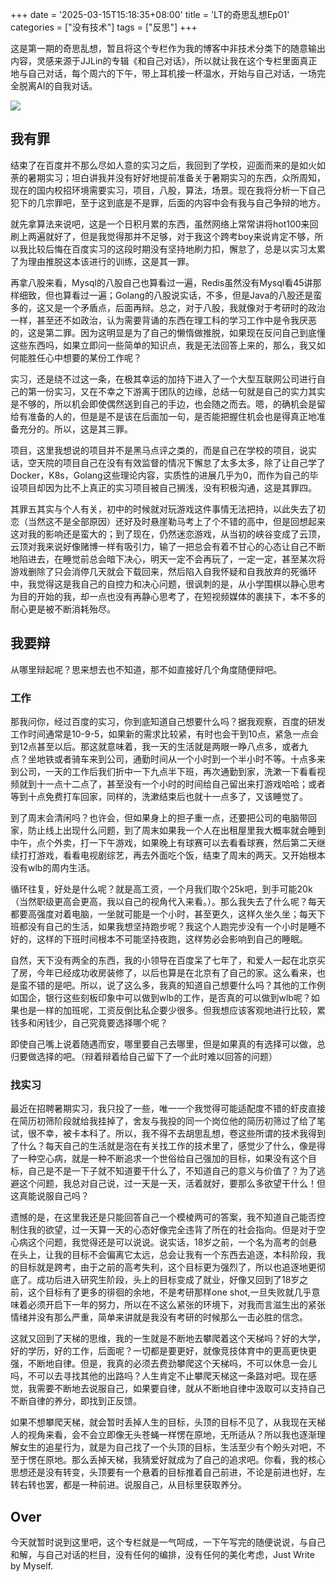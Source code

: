 +++
date = '2025-03-15T15:18:35+08:00'
title = 'LT的奇思乱想Ep01'
categories = ["没有技术"]
tags = ["反思"]
+++

这是第一期的奇思乱想，暂且将这个专栏作为我的博客中非技术分类下的随意输出内容，灵感来源于JJLin的专辑《和自己对话》，所以就让我在这个专栏里面真正地与自己对话，每个周六的下午，带上耳机接一杯温水，开始与自己对话，一场完全脱离AI的自我对话。

![](/img/jb/coffee.webp)

## 我有罪

结束了在百度并不那么尽如人意的实习之后，我回到了学校，迎面而来的是如火如荼的暑期实习；坦白讲我并没有好好地提前准备关于暑期实习的东西，众所周知，现在的国内校招环境需要实习，项目，八股，算法，场景。现在我将分析一下自己犯下的几宗罪吧，至于这到底是不是罪，后面的内容中会有我与自己争辩的地方。

就先拿算法来说吧，这是一个日积月累的东西，虽然网络上常常讲将hot100来回刷上两遍就好了，但是我觉得那并不足够，对于我这个跨考boy来说肯定不够，所以我比较后悔在百度实习的这段时期没有坚持地刷力扣，懈怠了，总是以实习太累了为理由推脱这本该进行的训练，这是其一罪。

再拿八股来看，Mysql的八股自己也算看过一遍，Redis虽然没有Mysql看45讲那样细致，但也算看过一遍；Golang的八股说实话，不多，但是Java的八股还是蛮多的，这又是一个矛盾点，后面再辩。总之，对于八股，我就像对于考研时的政治一样，甚至还不如政治，认为需要背诵的东西在理工科的学习工作中是令我厌恶的，这是第二罪。因为这明显是为了自己的懒惰做推脱，如果现在反问自己到底懂这些东西吗，如果立即问一些简单的知识点，我是无法回答上来的，那么，我又如何能胜任心中想要的某份工作呢？

实习，还是绕不过这一条，在极其幸运的加持下进入了一个大型互联网公司进行自己的第一份实习，又在不幸之下游离于团队的边缘，总结一句就是自己的实力其实是不够的，所以机会即使偶然送到自己的手边，也会随之而去。嗯，的确机会是留给有准备的人的，但是是不是该在后面加一句，是否能把握住机会也是得真正地准备充分的。所以，这是其三罪。

项目，这里我想说的项目并不是黑马点评之类的，而是自己在学校的项目，说实话，空天院的项目自己在没有有效监督的情况下懈怠了太多太多，除了让自己学了Docker，K8s，Golang这些理论内容，实质性的进展几乎为0，而作为自己的毕设项目却因为比不上真正的实习项目被自己搁浅，没有积极沟通，这是其罪四。

其罪五其实与个人有关，初中的时候就对玩游戏这件事情无法把持，以此失去了初恋（当然这不是全部原因）还好及时悬崖勒马考上了个不错的高中，但是回想起来这对我的影响还是蛮大的；到了现在，仍然迷恋游戏，从当初的峡谷变成了云顶，云顶对我来说好像赌博一样有吸引力，输了一把总会有着不甘心的心态让自己不断地陷进去，在睡觉前总会暗下决心，明天一定不会再玩了，一定一定，甚至某次将游戏删除了只会消停几天就会下载回来，然后陷入自我怀疑和自我放弃的死循环中，我觉得这是我自己的自控力和决心问题，很讽刺的是，从小学围棋以静心思考为目的开始的我，却一点也没有再静心思考了，在短视频媒体的裹挟下，本不多的耐心更是被不断消耗殆尽。

## 我要辩

从哪里辩起呢？思来想去也不知道，那不如直接好几个角度随便辩吧。

### 工作

那我问你，经过百度的实习，你到底知道自己想要什么吗？据我观察，百度的研发工作时间通常是10-9-5，如果新的需求比较紧，有时也会干到10点，紧急一点会到12点甚至以后。那这就意味着，我一天的生活就是两眼一睁八点多，或者九点？坐地铁或者骑车来到公司，通勤时间从一个小时到一个半小时不等。十点多来到公司，一天的工作后我们折中一下九点半下班，再次通勤到家，洗漱一下看看视频就到十一点十二点了，甚至没有一个小时的时间给自己留出来打游戏哈哈；或者等到十点免费打车回家，同样的，洗漱结束后也就十一点多了，又该睡觉了。

到了周末会清闲吗？也许会，但如果身上的担子重一点，还要把公司的电脑带回家，防止线上出现什么问题，到了周末如果我一个人在出租屋里我大概率就会睡到中午，点个外卖，打一下午游戏，如果晚上有球赛可以去看看球赛，然后第二天继续打打游戏，看看电视剧综艺，再去外面吃个饭，结束了周末的两天。又开始根本没有wlb的周内生活。

循环往复，好处是什么呢？就是高工资，一个月我们取个25k吧，到手可能20k（当然职级更高会更高，我以自己的视角代入来看。）。那么我失去了什么呢？每天都要高强度对着电脑，一坐就可能是一个小时，甚至更久，这样久坐久坐；每天下班都没有自己的生活，如果我想坚持跑步呢？我这个人跑完步没有一个小时是睡不好的，这样的下班时间根本不可能坚持夜跑，这样势必会影响到自己的睡眠。

自然，天下没有两全的东西，我的小领导在百度呆了七年了，和爱人一起在北京买了房，今年已经成功收房装修了，以后也算是在北京有了自己的家。这么看来，也是蛮不错的是吧。所以，说了这么多，我真的知道自己想要什么吗？其他的工作例如国企，银行这些刻板印象中可以做到wlb的工作，是否真的可以做到wlb呢？如果也是一样的加班呢，工资反倒比私企要少很多。但我想应该客观地进行比较，累钱多和闲钱少，自己究竟要选择哪个呢？

即使自己嘴上说着随遇而安，哪里要自己去哪里，但是如果真的有选择可以做，总归要做选择的吧。（辩着辩着给自己留下了一个此时难以回答的问题）

### 找实习

最近在招聘暑期实习，我只投了一些，唯一一个我觉得可能适配度不错的虾皮直接在简历初筛阶段就给我挂掉了，舍友与我投的同一个岗位他的简历初筛过了给了笔试，很不幸，被卡本科了。所以，我不得不去胡思乱想，卷这些所谓的技术我得到了什么？每天自己的生活就是泡在有关找工作的技术里了，感觉少了什么，像是得了一种空心病，就是一种不断追求一个世俗给自己强加的目标，如果没有这个目标，自己是不是一下子就不知道要干什么了，不知道自己的意义与价值了？为了逃避这个问题，我总对自己说，过一天是一天，活着就好，要那么多欲望干什么！但这真能说服自己吗？

遗憾的是，在这里我还是只能回答自己一个模棱两可的答案，我不知道自己能否控制住我的欲望，过一天算一天的心态好像完全违背了所在的社会指向。但是对于空心病这个问题，我觉得还是可以说说。说实话，18岁之前，一个名为高考的剑悬在头上，让我的目标不会偏离它太远，总会让我有一个东西去追逐，本科阶段，我的目标就是跨考，由于之前的高考失利，这个目标更为强烈了，所以也追逐地更彻底了。成功后进入研究生阶段，头上的目标变成了就业，好像又回到了18岁之前，这个目标有了更多的徘徊的余地，不是考研那样one shot,一旦失败就几乎意味着必须开启下一年的努力，所以在不这么紧张的环境下，对我而言滋生出的紧张情绪并没有那么严重，简单来讲就是我没有考研的时候那么一击必胜的信念。

这就又回到了天梯的思维，我的一生就是不断地去攀爬着这个天梯吗？好的大学，好的学历，好的工作，后面呢？一切都是要更好，就像竞技体育中的更高更快更强，不断地自律。但是，我真的必须去费劲攀爬这个天梯吗，不可以休息一会儿吗，不可以去寻找其他的出路吗？人生肯定不止攀爬天梯这一条路对吧。现在感觉，我需要不断地去说服自己，如果要自律，就从不断地自律中汲取可以支持自己不断自律的养分，即找到正反馈。

如果不想攀爬天梯，就会暂时丢掉人生的目标，头顶的目标不见了，从我现在天梯人的视角来看，会不会立即像无头苍蝇一样愣在原地，无所适从？所以我也逐渐理解女生的追星行为，就是为自己找了一个头顶的目标，生活至少有个盼头对吧，不至于愣在原地。那么丢掉天梯，我猜爱好就成为了自己的追求吧。你看，我的核心思想还是没有转变，头顶要有一个悬着的目标推着自己前进，不论是前进也好，左转右转也罢，都是一种前进。说服自己，从目标里获取养分。

## Over

今天就暂时说到这里吧，这个专栏就是一气呵成，一下午写完的随便说说，与自己和解，与自己对话的栏目，没有任何的编排，没有任何的美化考虑，Just Write by Myself.